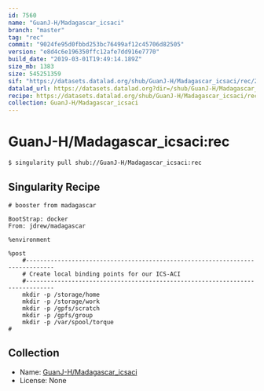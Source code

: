 ```yaml
---
id: 7560
name: "GuanJ-H/Madagascar_icsaci"
branch: "master"
tag: "rec"
commit: "9024fe95d0fbbd253bc76499af12c45706d82505"
version: "e8d4c6e196350ffc12afe7dd916e7770"
build_date: "2019-03-01T19:49:14.189Z"
size_mb: 1383
size: 545251359
sif: "https://datasets.datalad.org/shub/GuanJ-H/Madagascar_icsaci/rec/2019-03-01-9024fe95-e8d4c6e1/e8d4c6e196350ffc12afe7dd916e7770.simg"
datalad_url: https://datasets.datalad.org?dir=/shub/GuanJ-H/Madagascar_icsaci/rec/2019-03-01-9024fe95-e8d4c6e1/
recipe: https://datasets.datalad.org/shub/GuanJ-H/Madagascar_icsaci/rec/2019-03-01-9024fe95-e8d4c6e1/Singularity
collection: GuanJ-H/Madagascar_icsaci
---
```


# GuanJ-H/Madagascar_icsaci:rec

```bash
$ singularity pull shub://GuanJ-H/Madagascar_icsaci:rec
```

## Singularity Recipe

```singularity
# booster from madagascar

BootStrap: docker
From: jdrew/madagascar

%environment

%post
    #------------------------------------------------------------------------------
    # Create local binding points for our ICS-ACI
    #------------------------------------------------------------------------------
    mkdir -p /storage/home
    mkdir -p /storage/work
    mkdir -p /gpfs/scratch
    mkdir -p /gpfs/group
    mkdir -p /var/spool/torque
#
```

## Collection

 - Name: [GuanJ-H/Madagascar_icsaci](https://github.com/GuanJ-H/Madagascar_icsaci)
 - License: None

